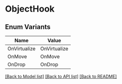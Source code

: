 # ObjectHook

## Enum Variants

| Name | Value |
|---- | -----|
| OnVirtualize | OnVirtualize |
| OnMove | OnMove |
| OnDrop | OnDrop |


[[Back to Model list]](../README.md#documentation-for-models) [[Back to API list]](../README.md#documentation-for-api-endpoints) [[Back to README]](../README.md)


